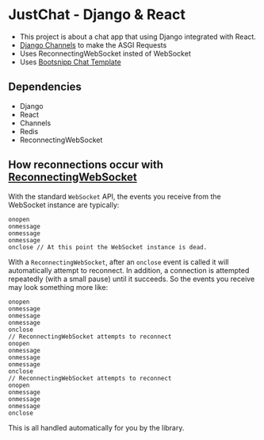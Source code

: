 # JustChat - Django & React

- This project is about a chat app that using Django integrated with React.
- [Django Channels](https://channels.readthedocs.io/en/latest/index.html) to make the ASGI Requests
- Uses ReconnectingWebSocket insted of WebSocket
- Uses [Bootsnipp Chat Template](https://bootsnipp.com/)

## Dependencies

- Django
- React
- Channels
- Redis
- ReconnectingWebSocket

## How reconnections occur with [ReconnectingWebSocket](https://github.com/joewalnes/reconnecting-websocket)

With the standard `WebSocket` API, the events you receive from the WebSocket instance are typically:

    onopen
    onmessage
    onmessage
    onmessage
    onclose // At this point the WebSocket instance is dead.

With a `ReconnectingWebSocket`, after an `onclose` event is called it will automatically attempt to reconnect. In addition, a connection is attempted repeatedly (with a small pause) until it succeeds. So the events you receive may look something more like:

    onopen
    onmessage
    onmessage
    onmessage
    onclose
    // ReconnectingWebSocket attempts to reconnect
    onopen
    onmessage
    onmessage
    onmessage
    onclose
    // ReconnectingWebSocket attempts to reconnect
    onopen
    onmessage
    onmessage
    onmessage
    onclose

This is all handled automatically for you by the library.
